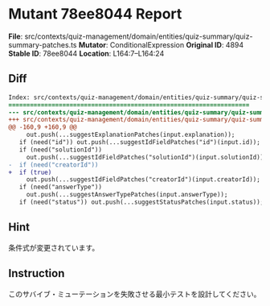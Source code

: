 # Mutant 78ee8044 Report

**File**: src/contexts/quiz-management/domain/entities/quiz-summary/quiz-summary-patches.ts
**Mutator**: ConditionalExpression
**Original ID**: 4894
**Stable ID**: 78ee8044
**Location**: L164:7–L164:24

## Diff

```diff
Index: src/contexts/quiz-management/domain/entities/quiz-summary/quiz-summary-patches.ts
===================================================================
--- src/contexts/quiz-management/domain/entities/quiz-summary/quiz-summary-patches.ts	original
+++ src/contexts/quiz-management/domain/entities/quiz-summary/quiz-summary-patches.ts	mutated #4894
@@ -160,9 +160,9 @@
     out.push(...suggestExplanationPatches(input.explanation));
   if (need("id")) out.push(...suggestIdFieldPatches("id")(input.id));
   if (need("solutionId"))
     out.push(...suggestIdFieldPatches("solutionId")(input.solutionId));
-  if (need("creatorId"))
+  if (true)
     out.push(...suggestIdFieldPatches("creatorId")(input.creatorId));
   if (need("answerType"))
     out.push(...suggestAnswerTypePatches(input.answerType));
   if (need("status")) out.push(...suggestStatusPatches(input.status));
```

## Hint

条件式が変更されています。

## Instruction

このサバイブ・ミューテーションを失敗させる最小テストを設計してください。
